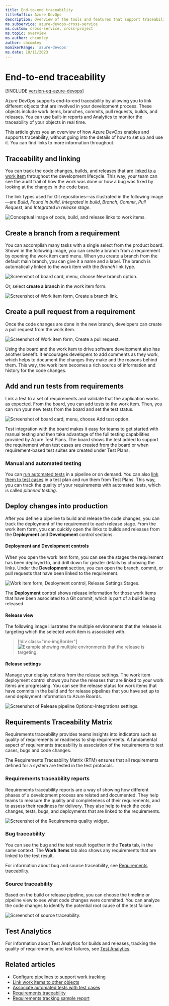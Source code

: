 ```yaml
---
title: End-to-end traceability
titleSuffix: Azure DevOps
description: Overview of the tools and features that support traceability from requirements to deployment.    
ms.subservice: azure-devops-cross-service
ms.custom: cross-service, cross-project
ms.topic: overview
ms.author: chcomley
author: chcomley
monikerRange: 'azure-devops'
ms.date: 10/11/2023
---
```

 

# End-to-end traceability 

[!INCLUDE [version-eq-azure-devops](../includes/version-eq-azure-devops.md)]

Azure DevOps supports end-to-end traceability by allowing you to link different objects that are involved in your development process. These objects include work items, branches, commits, pull requests, builds, and releases. You can use built-in reports and Analytics to monitor the traceability of your objects in real time. 

This article gives you an overview of how Azure DevOps enables and supports traceability, without going into the details of how to set up and use it. You can find links to more information throughout.

## Traceability and linking 

You can track the code changes, builds, and releases that are [linked to a work item](../boards/backlogs/add-link.md) throughout the development lifecycle. This way, your team can see the audit trail of how the work was done or how a bug was fixed by looking at the changes in the code base.

The link types used for Git repositories&mdash;as illustrated in the following image&mdash;are *Build*, *Found in build*, *Integrated in build*, *Branch*, *Commit*, *Pull Request*, and *Integrated in release stage*.

![Conceptual image of code, build, and release links to work items.](media/traceability/concept-build-release-links.png) 

## Create a branch from a requirement  

You can accomplish many tasks with a single select from the product board. Shown in the following image, you can create a branch from a requirement by opening the work item card menu. When you create a branch from the default main branch, you can give it a name and a label. The branch is automatically linked to the work item with the *Branch* link type.

![Screenshot of board card, menu, choose New branch option.](media/traceability/board-card-menu-new-branch.png)      

Or, select **create a branch** in the work item form.  

![Screenshot of Work item form, Create a branch link.](media/traceability/work-item-form-branch.png)  

## Create a pull request from a requirement

Once the code changes are done in the new branch, developers can create a pull request from the work item. 

![Screenshot of Work item form, Create a pull request.](media/traceability/work-item-form-pull-request.png)   

Using the board and the work item to drive software development also has another benefit. It encourages developers to add comments as they work, which helps to document the changes they make and the reasons behind them. This way, the work item becomes a rich source of information and history for the code changes. 
 
## Add and run tests from requirements 

Link a test to a set of requirements and validate that the application works as expected. From the board, you can add tests to the work item. Then, you can run your new tests from the board and set the test status. 

![Screenshot of board card, menu, choose Add test option.](media/traceability/board-card-menu-add-test.png)

Test integration with the board makes it easy for teams to get started with manual testing and then take advantage of the full testing capabilities provided by Azure Test Plans. The board shows the test added to support the requirement when test cases are created from the board or when requirement-based test suites are created under Test Plans. 

### Manual and automated testing

You can [run automated tests](../boards/boards/add-run-update-tests.md) in a pipeline or on demand. You can also [link them to test cases](../test/associate-automated-test-with-test-case.md) in a test plan and run them from Test Plans. This way, you can track the quality of your requirements with automated tests, which is called *planned testing*.

## Deploy changes into production
 
After you define a pipeline to build and release the code changes, you can track the deployment of the requirement to each release stage. From the work item form, you can quickly open the links to builds and releases from the **Deployment** and **Development** control sections. 

#### Deployment and Development controls 

When you open the work item form, you can see the stages the requirement has been deployed to, and drill down for greater details by choosing the links. Under the **Development** section, you can open the branch, commit, or pull requests that have been linked to the requirement.

![Work item form, Deployment control, Release Settings Stages.](/azure/devops/boards/work-items/media/deployments-control/deployments-control-1.png)
 
The  **Deployment** control shows release information for those work items that have been associated to a Git commit, which is part of a build being released. 

#### Release view

The following image illustrates the multiple environments that the release is targeting which the selected work item is associated with. 

> [!div class="mx-imgBorder"]  
> ![Example showing multiple environments that the release is targeting.](/azure/devops/boards/work-items/media/deployments-control/releases-stages-1.png)

#### Release settings 

Manage your display options from the release settings. The work item deployment control shows you how the releases that are linked to your work items are progressing. You can see the release status for work items that have commits in the build and for release pipelines that you have set up to send deployment information to Azure Boards.  

![Screenshot of Release pipeline Options>Integrations settings.](media/traceability/release-pipeline-options.png) 

## Requirements Traceability Matrix

Requirements traceability provides teams insights into indicators such as quality of requirements or readiness to ship requirements. A fundamental aspect of requirements traceability is association of the requirements to test cases, bugs and code changes.

The Requirements Traceability Matrix (RTM) ensures that all requirements defined for a system are tested in the test protocols.

### Requirements traceability reports

Requirements traceability reports are a way of showing how different phases of a development process are related and documented. They help teams to measure the quality and completeness of their requirements, and to assess their readiness for delivery. They also help to track the code changes, tests, bugs, and deployments that are linked to the requirements.

![Screenshot of the Requirements quality widget.](/azure/devops/pipelines/test/media/requirements-traceability/requirements-quality-widget.png) 

### Bug traceability

You can see the bug and the test result together in the **Tests** tab, in the same context. The **Work Items** tab also shows any requirements that are linked to the test result.

For information about bug and source traceability, see [Requirements traceability](../pipelines/test/requirements-traceability.md).

### Source traceability 

Based on the build or release pipeline, you can choose the timeline or pipeline view to see what code changes were committed. You can analyze the code changes to identify the potential root cause of the test failure.

![Screenshot of source traceability.](/azure/devops/pipelines/test/media/requirements-traceability/view-code-commits.png)

## Test Analytics

For information about Test Analytics for builds and releases, tracking the quality of requirements, and test failures, see [Test Analytics](../pipelines/test/test-analytics.md).

## Related articles 

- [Configure pipelines to support work tracking](../pipelines/integrations/configure-pipelines-work-tracking.md?toc=/azure/devops/boards/toc.json&bc=/azure/devops/boards/breadcrumb/toc.json)
- [Link work items to other objects](../boards/backlogs/add-link.md)
- [Associate automated tests with test cases](../test/associate-automated-test-with-test-case.md)  
- [Requirements traceability](../pipelines/test/requirements-traceability.md)
- [Requirements tracking sample report](../report/powerbi/sample-stories-overview.md) 
